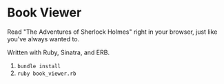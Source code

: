 # Book Viewer

Read "The Adventures of Sherlock Holmes" right in your browser, just like you've always wanted to.

Written with Ruby, Sinatra, and ERB.

1. `bundle install`
2. `ruby book_viewer.rb`
